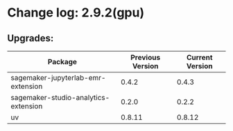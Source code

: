 # Change log: 2.9.2(gpu)

## Upgrades: 

Package | Previous Version | Current Version
---|---|---
sagemaker-jupyterlab-emr-extension|0.4.2|0.4.3
sagemaker-studio-analytics-extension|0.2.0|0.2.2
uv|0.8.11|0.8.12
